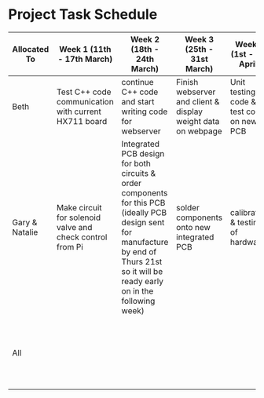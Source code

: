# Project Task Schedule

| Allocated To | Week 1 (11th - 17th March) | Week 2 (18th - 24th March) | Week 3 (25th - 31st March) | Week 4 (1st - 7th April)  | Week 5 (8th - 14th April) | Due 15th April |
| --- | --- | --- | --- | --- | --- | --- |
| Beth | Test C++ code communication with current HX711 board| continue C++ code and start writing code for webserver | Finish webserver and client & display weight data on webpage | Unit testing for code & test code on new PCB | software documentation | |
| Gary & Natalie | Make circuit for solenoid valve and check control from Pi | Integrated PCB design for both circuits & order components for this PCB (ideally PCB design sent for manufacture by end of Thurs 21st so it will be ready early on in the following week)| solder components onto new integrated PCB | calibration & testing of hardware | Hardware documentation | |
| All | | | | |write report and README file on Github to give examples and diagrams of setup etc.. | prepare for demo |

